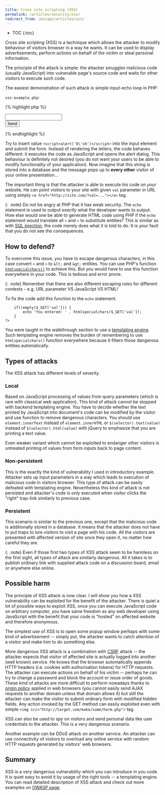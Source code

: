 ```yaml
---
title: Cross site scripting (XSS)
permalink: /articles/security/xss/
redirect_from: /en/apv/articles/xss/
---
```


* TOC
{:toc}

Cross site scripting (XSS) is a technique which allows the attacker to modify behaviour of visitors browser in a way
he wants. It can be used to display advertisements, perform actions on behalf of the victim or steal personal
information.

The principle of the attack is simple: the attacker smuggles malicious code (usually JavaScript) into vulnerable
page's source code and waits for other visitors to execute such code.

The easiest demonstration of such attack is simple input-echo loop in PHP:

`xss-example.php`:

{% highlight php %}
<!DOCTYPE html>
<html>
    <head>
        <title>Simple XSS</title>
        <meta charset="utf-8">
    </head>
    <body>
        <form method="get">
            <input type="text" name="val">
            <br>
            <input type="submit" value="Send">
        </form>
    </body>
</html>
<?php
    if(!empty($_GET['val'])) {
        echo 'You entered: ' . $_GET['val'];
    }
?>
{% endhighlight %}

Try to insert value `<script>alert('D\'oh')</script>` into the input element and submit the form. Instead of
rendering the letters, the code behaves different: it executes the code as JavaScript and opens the alert dialog.
This behaviour is definitely not desired (you do not want your users to be able to modify functionality of your
application). Now imagine that this string is stored into a database and the message pops up to **every other**
visitor of your online presentation...

The important thing is that the attacker is able to execute *his* code on *your* website. He can point visitors
to your site with given `val` parameter in URL using simply `<a href="http://site.com/?val=..."></a>` tag.

{: .note}
Do not be angry at PHP that it has weak security. The `echo` statement is used to output *exactly* what the developer
wants to output. How else would one be able to generate HTML code using PHP if the `echo` statement would translate
all `<` and `>` to substitute entities? This is similar as with [SQL injection](/articles/security/sql-injection/),
the code merely does what it is told to do. It is your fault that you do not see the consequences.

## How to defend?
To overcome this issue, you have to escape dangerous characters, in this case convert `<` and `>` to `&lt;`
and `&gt;` entities. You can use PHP's function [`htmlspecialchars()`](http://php.net/manual/en/function.htmlspecialchars.php)
to achieve this. But you would have to use this function everywhere in your code. This is tedious and error prone.

{: .note}
Remember that there are also different escaping rules for different contexts - e.g. URL parameter VS JavaScript VS HTML!

To fix the code add this function to the `echo` statement.

~~~ php?start_inline=1
    if(!empty($_GET['val'])) {
        echo 'You entered: ' . htmlspecialchars($_GET['val']);
    }
?>
~~~

You were taught in the walkthrough section to use a [templating engine](/walkthrough-slim/templates/). Such templating
engine removes the burden of remembering to use `htmlspecialchars()` function everywhere because it filters those
dangerous entities automatically.

## Types of attacks
The XSS attack has different levels of severity.

### Local
Based on JavaScript processing of values from query parameters (which is rare with classical web application).
This kind of attack cannot be stopped with backend templating engine. You have to decide whether the text
printed by JavaScript into document's code can be modified by the visitor and use function to remove dangerous
characters. You should use `element.innerText` instead of `element.innerHTML` or `$(selector).text(value)`
instead of `$(selector).html(value)` with jQuery to emphasize that you are printing a text value.

Even weaker variant which cannot be exploited to endanger other visitors is untreated printing of values from form
inputs back to page content.

### Non-persistent
This is the exactly the kind of vulnerability I used in introductory example. Attacker sets up input parameters
in a way which leads to execution of malicious code in visitors browser. This type of attack can be easily
defeated with templating engine. Nevertheless this kind of attack is not persisted and attacker's code is
only executed when visitor clicks the "right" trap-link similarly to previous case.

### Persistent
This scenario is similar to the previous one, except that the malicious code is additionally stored in a database.
It means that the attacker does not have to put traps to lure visitors to visit a page with his code.
All the visitors are presented with affected version of site once they open it, no matter how careful they are.

{: .note}
Even if those first two types of XSS attack seem to be harmless on the first sight, all types of attack are similarly
dangerous. All it takes is to publish ordinary link with supplied attack code on a discussion board, email or
anywhere else online.

## Possible harm
The principle of XSS attack is now clear. I will show you how a XSS vulnerability can be exploited for the benefit
of the attacker. There is quiet a lot of possible ways to exploit XSS, once you can execute JavaScript code on
arbitrary computer, you have same freedom as any web developer using JavaScript with the benefit that your code
is "hosted" on affected website and therefore anonymous.

The simplest use of XSS is to open some popup window perhaps with some kind of advertisement -- simply put,
the attacker wants to catch attention of a visitor and make him to do something else.

More dangerous XSS attack is a combination with [CSRF](/articles/security/csrf/) attack -- the attacker expects that visitor
of affected site is actually logged into another (well known) service. He knows that the browser automatically
appends HTTP headers (i.e. cookies with authorisation tokens) for HTTP requests. The attacker can execute actions
on behalf of his victim -- perhaps he can try to change a password and block the account or issue order of goods.
These kind of attacks are more difficult to perform nowadays thanks to [origin policy](https://en.wikipedia.org/wiki/Same-origin_policy)
applied in web browsers (you cannot easily send AJAX requests to another domain unless that domain allows it)
but still the attacker can make the visitor to submit ordinary form with modified hidden fields. Any action invoked
by the GET method can easily exploited even with simple `<img src="http://target.com/make/some/harm.php">` tag.

XSS can also be used to spy on visitors and send personal data like user credentials to the attacker. This is a very
dangerous scenario.

Another example can be DDoS attack on another service. An attacker can use connectivity of visitors to overload
any online service with random HTTP requests generated by visitors' web browsers.

## Summary
XSS is a very dangerous vulnerability which you can introduce in you code. It is quiet easy to avoid it
by usage of the right tools -- a templating engine. You can read detailed description of XSS attack and check
out more examples on [OWASP page](https://www.owasp.org/index.php/Cross-site_Scripting_(XSS)).